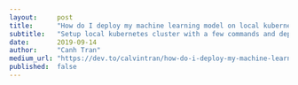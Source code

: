 ```yaml
---
layout:     post
title:      "How do I deploy my machine learning model on local kubernetes"
subtitle:   "Setup local kubernetes cluster with a few commands and deploy machine learning iris model."
date:       2019-09-14
author:     "Canh Tran"
medium_url: "https://dev.to/calvintran/how-do-i-deploy-my-machine-learning-model-on-local-kubernetes-234o"
published:  false
---
```

